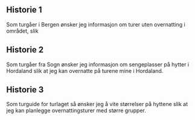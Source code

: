## Historie 1
Som turgåer i Bergen ønsker jeg informasjon om turer uten overnatting i området, slik 

## Historie 2
Som turgåer fra Sogn ønsker jeg informasjon om sengeplasser på hytter i Hordaland slik at jeg kan overnatte på turene mine i Hordaland.

## Historie 3
Som turguide for turlaget så ønsker jeg å vite størrelser på hyttene slik at jeg kan planlegge overnattingsturer med større grupper.
